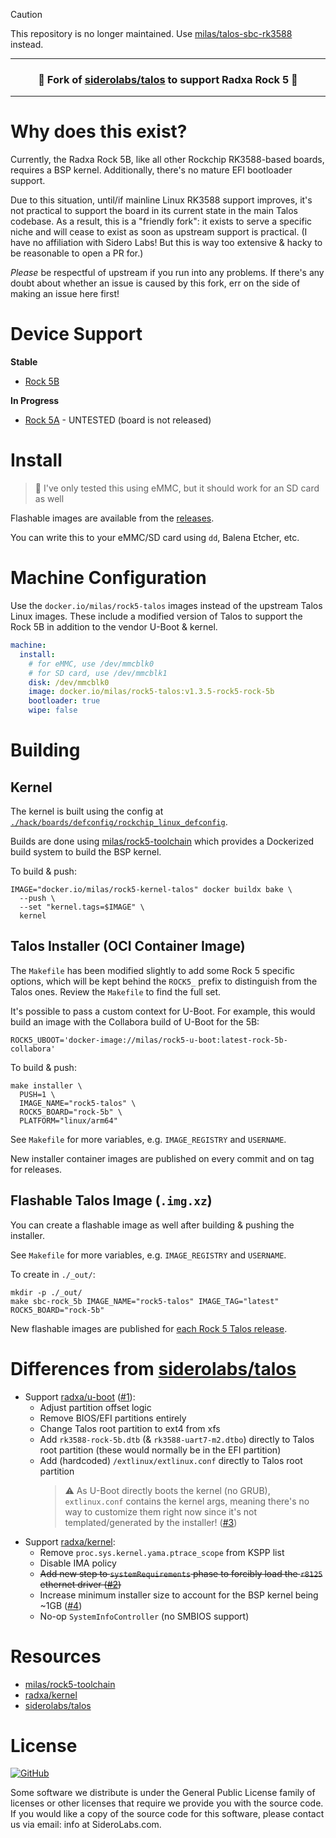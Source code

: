 <!-- markdownlint-disable MD041 -->

> [!CAUTION]  
> This repository is no longer maintained.
> Use [milas/talos-sbc-rk3588](https://github.com/milas/talos-sbc-rk3588) instead.

---

<h3 align="center">🍴 Fork of <a href="https://github.com/siderolabs/talos/">siderolabs/talos</a> to support Radxa Rock 5 🍴</h3>

---

# Why does this exist?
Currently, the Radxa Rock 5B, like all other Rockchip RK3588-based boards, requires a BSP kernel.
Additionally, there's no mature EFI bootloader support.

Due to this situation, until/if mainline Linux RK3588 support improves, it's not practical to support the board in its current state in the main Talos codebase.
As a result, this is a "friendly fork": it exists to serve a specific niche and will cease to exist as soon as upstream support is practical.
(I have no affiliation with Sidero Labs! But this is way too extensive & hacky to be reasonable to open a PR for.)

_Please_ be respectful of upstream if you run into any problems.
If there's any doubt about whether an issue is caused by this fork, err on the side of making an issue here first!

# Device Support
**Stable**
* [Rock 5B](https://wiki.radxa.com/Rock5/5B)

**In Progress**
* [Rock 5A](https://wiki.radxa.com/Rock5/5a) - UNTESTED (board is not released)

# Install
> 💾 I've only tested this using eMMC, but it should work for an SD card as well

Flashable images are available from the [releases](https://github.com/milas/rock5-talos/releases/latest).

You can write this to your eMMC/SD card using `dd`, Balena Etcher, etc. 

# Machine Configuration
Use the `docker.io/milas/rock5-talos` images instead of the upstream Talos Linux images.
These include a modified version of Talos to support the Rock 5B in addition to the vendor U-Boot & kernel.

```yaml
machine:
  install:
    # for eMMC, use /dev/mmcblk0
    # for SD card, use /dev/mmcblk1
    disk: /dev/mmcblk0
    image: docker.io/milas/rock5-talos:v1.3.5-rock5-rock-5b
    bootloader: true
    wipe: false
```

# Building
## Kernel
The kernel is built using the config at [`./hack/boards/defconfig/rockchip_linux_defconfig`](https://github.com/milas/rock5-talos/blob/main/hack/boards/defconfig/rockchip_linux_defconfig).

Builds are done using [milas/rock5-toolchain](https://github.com/milas/rock5-toolchain) which provides a Dockerized build system to build the BSP kernel.

To build & push:
```shell
IMAGE="docker.io/milas/rock5-kernel-talos" docker buildx bake \
  --push \
  --set "kernel.tags=$IMAGE" \
  kernel
```

## Talos Installer (OCI Container Image)
The `Makefile` has been modified slightly to add some Rock 5 specific options, which
will be kept behind the `ROCK5_` prefix to distinguish from the Talos ones. Review
the `Makefile` to find the full set.

It's possible to pass a custom context for U-Boot. For example, this would build an
image with the Collabora build of U-Boot for the 5B:
```
ROCK5_UBOOT='docker-image://milas/rock5-u-boot:latest-rock-5b-collabora'
```

To build & push:
```shell
make installer \
  PUSH=1 \
  IMAGE_NAME="rock5-talos" \
  ROCK5_BOARD="rock-5b" \
  PLATFORM="linux/arm64"
```

See `Makefile` for more variables, e.g. `IMAGE_REGISTRY` and `USERNAME`.

New installer container images are published on every commit and on tag for releases.

## Flashable Talos Image (`.img.xz`)
You can create a flashable image as well after building & pushing the installer.

See `Makefile` for more variables, e.g. `IMAGE_REGISTRY` and `USERNAME`.

To create in `./_out/`:
```shell
mkdir -p ./_out/
make sbc-rock_5b IMAGE_NAME="rock5-talos" IMAGE_TAG="latest" ROCK5_BOARD="rock-5b"
```

New flashable images are published for [each Rock 5 Talos release](https://github.com/milas/rock5-talos/releases).

# Differences from [siderolabs/talos](https://github.com/siderolabs/talos)
* Support [radxa/u-boot](https://github.com/radxa/u-boot) ([#1](https://github.com/milas/rock5-talos/issues/1)):
  * Adjust partition offset logic
  * Remove BIOS/EFI partitions entirely
  * Change Talos root partition to ext4 from xfs
  * Add `rk3588-rock-5b.dtb` (& `rk3588-uart7-m2.dtbo`) directly to
    Talos root partition (these would normally be in the EFI partition)
  * Add (hardcoded) `/extlinux/extlinux.conf` directly to Talos
    root partition
    >⚠️ As U-Boot directly boots the kernel (no GRUB), `extlinux.conf`
      contains the kernel args, meaning there's no way to customize them
      right now since it's not templated/generated by the installer! ([#3](https://github.com/milas/rock5-talos/issues/3))
* Support [radxa/kernel](https://github.com/radxa/kernel):
  * Remove `proc.sys.kernel.yama.ptrace_scope` from KSPP list
  * Disable IMA policy
  * ~~Add new step to `systemRequirements` phase to forcibly load the
    `r8125` ethernet driver ([#2](https://github.com/milas/rock5-talos/issues/2))~~
  * Increase minimum installer size to account for the BSP kernel
    being ~1GB ([#4](https://github.com/milas/rock5-talos/issues/4))
  * No-op `SystemInfoController` (no SMBIOS support)

# Resources
* [milas/rock5-toolchain](https://github.com/milas/rock5-toolchain)
* [radxa/kernel](https://github.com/radxa/kernel)
* [siderolabs/talos](https://github.com/siderolabs/talos/)

# License

<a href="https://github.com/talos-systems/talos/blob/master/LICENSE">
  <img alt="GitHub" src="https://img.shields.io/github/license/talos-systems/talos?style=flat-square">
</a>

Some software we distribute is under the General Public License family
of licenses or other licenses that require we provide you with the
source code.
If you would like a copy of the source code for this
software, please contact us via email: info at SideroLabs.com.
